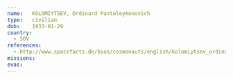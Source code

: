 ```yaml
---
name:	KOLOMIYTSEV, Ordinard Panteleymonovich 
type:	civilian
dob:	1933-01-29
country:
  - SOV
references:
  - http://www.spacefacts.de/bios/cosmonauts/english/kolomiytsev_ordinard.htm
missions:
evas:
---
```

